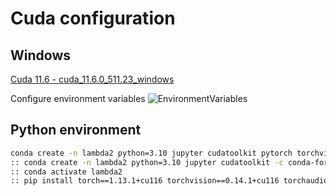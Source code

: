 # Cuda configuration
## Windows
[Cuda 11.6 - cuda_11.6.0_511.23_windows](https://developer.nvidia.com/cuda-11-6-0-download-archive?target_os=Windows&target_arch=x86_64&target_version=10&target_type=exe_local)

[//]: # (::[Pytorch previous versions]&#40;https://pytorch.org/get-started/previous-versions/#v1121&#41;)
Configure environment variables
![EnvironmentVariables](../fig/cuda_env.jpg?raw=true "UI")



## Python environment
``` bash
conda create -n lambda2 python=3.10 jupyter cudatoolkit pytorch torchvision torchaudio cpuonly -c pytorch  -c conda-forge
:: conda create -n lambda2 python=3.10 jupyter cudatoolkit -c conda-forge
:: conda activate lambda2
:: pip install torch==1.13.1+cu116 torchvision==0.14.1+cu116 torchaudio==0.13.1 --extra-index-url https://download.pytorch.org/whl/cu116
```

